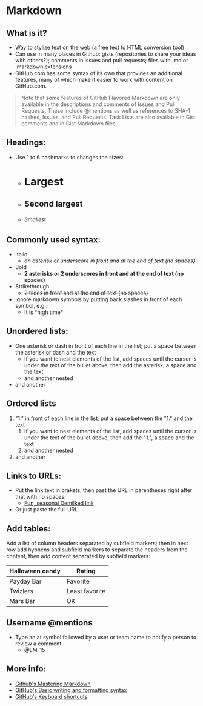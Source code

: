# Markdown

## What is it?
* Way to stylize text on the web (a free text to HTML conversion tool)
* Can use in many places in Github: gists (repositories to share your ideas with others?); comments in issues and pull requests; files with .md or .markdown extensions
* GitHub.com has some syntax of its own that provides an additional features, many of which make it easier to work with content on GitHub.com.  
> Note that some features of GitHub Flavored Markdown are only available in the descriptions and comments of Issues and Pull Requests. These include @mentions as well as references to SHA-1 hashes, Issues, and Pull Requests. Task Lists are also available in Gist comments and in Gist Markdown files.

## Headings:
* Use 1 to 6 hashmarks to changes the sizes:
  * # Largest
  * ## Second largest
  * ###### Smallest

## Commonly used syntax:
* Italic
  * *an asterisk or underscore in front and at the end of text (no spaces)*
* Bold
  * **2 asterisks or 2 underscores in front and at the end of text (no spaces)**
* Strikethrough
  * ~~2 tildes in front and at the end of text (no spaces)~~
* Ignore markdown symbols by putting back slashes in front of each symbol, e.g.:
  * It is \*high time\*

## Unordered lists:
* One asterisk or dash in front of each line in the list; put a space between the asterisk or dash and the text
  * If you want to nest elements of the list, add spaces until the cursor is under the text of the bullet above, then add the asterisk, a space and the text
  * and another nested
* and another
  
## Ordered lists
1. "1." in front of each line in the list; put a space between the "1." and the text
   1. If you want to nest elements of the list, add spaces until the cursor is under the text of the bullet above, then add the "1.", a space and the text
   1. and another nested
1. and another

## Links to URLs:
* Put the link text in brakets, then past the URL in parentheses right after that with no spaces:
  * [Fun, seasonal Demilked link](https://www.demilked.com/upcycling-old-doll-houses-samantha-browning/)
* Or just paste the full URL

## Add tables:
Add a list of column headers separated by subfield markers; then in next row add hyphens and subfield markers to separate the headers from the content, then add content separated by subfield markers:

Halloween candy | Rating
--------------- | ------
Payday Bar | Favorite
Twizlers | Least favorite
Mars Bar | OK

## Username @mentions
* Type an at symbol followed by a user or team name to notify a person to review a comment
  * @LM-15

## More info:
* [Github's Mastering Markdown](https://guides.github.com/features/mastering-markdown/)
* [GitHub's Basic writing and formatting syntax](https://docs.github.com/en/free-pro-team@latest/github/writing-on-github/basic-writing-and-formatting-syntax)
* [GitHub's Keyboard shortcuts](https://docs.github.com/en/free-pro-team@latest/github/getting-started-with-github/keyboard-shortcuts)
